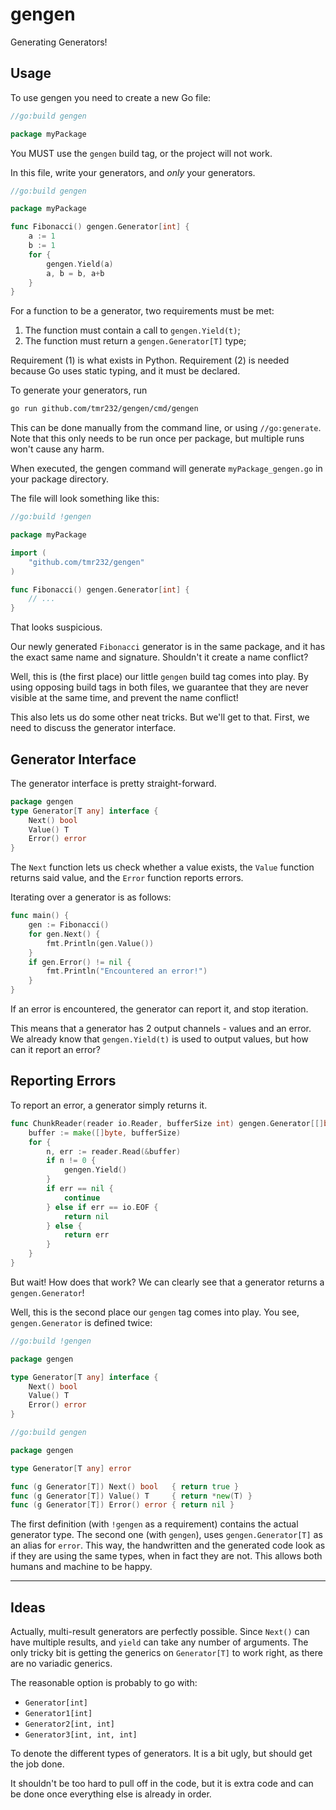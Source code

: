 # gengen
Generating Generators!

## Usage

To use gengen you need to create a new Go file:

```go
//go:build gengen

package myPackage
```

You MUST use the `gengen` build tag, or the project will not work.

In this file, write your generators, and _only_ your generators.


```go
//go:build gengen

package myPackage

func Fibonacci() gengen.Generator[int] {
	a := 1
	b := 1
	for {
		gengen.Yield(a)
		a, b = b, a+b
	}
}
```

For a function to be a generator, two requirements must be met:

1. The function must contain a call to `gengen.Yield(t)`;
2. The function must return a `gengen.Generator[T]` type;

Requirement (1) is what exists in Python.
Requirement (2) is needed because Go uses static typing, and it must be declared.

To generate your generators, run 

```bash
go run github.com/tmr232/gengen/cmd/gengen
```

This can be done manually from the command line, or using `//go:generate`.
Note that this only needs to be run once per package, but multiple runs won't cause any harm.

When executed, the gengen command will generate `myPackage_gengen.go` in your package directory.

The file will look something like this:

```go
//go:build !gengen

package myPackage

import (
	"github.com/tmr232/gengen"
)

func Fibonacci() gengen.Generator[int] {
    // ...
}
```

That looks suspicious. 

Our newly generated `Fibonacci` generator is in the same package,
and it has the exact same name and signature.
Shouldn't it create a name conflict?

Well, this is (the first place) our little `gengen` build tag comes into play.
By using opposing build tags in both files,
we guarantee that they are never visible at the same time,
and prevent the name conflict!

This also lets us do some other neat tricks.
But we'll get to that.
First, we need to discuss the generator interface.

## Generator Interface

The generator interface is pretty straight-forward.

```go
package gengen
type Generator[T any] interface {
	Next() bool
	Value() T
	Error() error
}
```

The `Next` function lets us check whether a value exists,
the `Value` function returns said value,
and the `Error` function reports errors.

Iterating over a generator is as follows:

```go
func main() {
	gen := Fibonacci()
	for gen.Next() {
	    fmt.Println(gen.Value())	
    }
	if gen.Error() != nil {
		fmt.Println("Encountered an error!")
    }
}
```

If an error is encountered, the generator can report it, and stop iteration.

This means that a generator has 2 output channels - values and an error.
We already know that `gengen.Yield(t)` is used to output values,
but how can it report an error?

## Reporting Errors

To report an error, a generator simply returns it.

```go
func ChunkReader(reader io.Reader, bufferSize int) gengen.Generator[[]byte] {
	buffer := make([]byte, bufferSize)
	for {
        n, err := reader.Read(&buffer)
		if n != 0 {
            gengen.Yield()
        }
		if err == nil {
			continue
        } else if err == io.EOF {
            return nil
        } else {
			return err
        }        
    }
}
```

But wait! 
How does that work? 
We can clearly see that a generator returns a `gengen.Generator`!

Well, this is the second place our `gengen` tag comes into play.
You see, `gengen.Generator` is defined twice:

```go
//go:build !gengen

package gengen

type Generator[T any] interface {
	Next() bool
	Value() T
	Error() error
}
```

```go
//go:build gengen

package gengen

type Generator[T any] error

func (g Generator[T]) Next() bool   { return true }
func (g Generator[T]) Value() T     { return *new(T) }
func (g Generator[T]) Error() error { return nil }
```

The first definition (with `!gengen` as a requirement) contains the actual generator type.
The second one (with `gengen`), uses `gengen.Generator[T]` as an alias for `error`.
This way, the handwritten and the generated code look as if they are using the same types,
when in fact they are not.
This allows both humans and machine to be happy.

----------

## Ideas

Actually, multi-result generators are perfectly possible.
Since `Next()` can have multiple results, and `yield` can take
any number of arguments.
The only tricky bit is getting the generics on `Generator[T]` to work
right, as there are no variadic generics.

The reasonable option is probably to go with:

- `Generator[int]`
- `Generator1[int]`
- `Generator2[int, int]`
- `Generator3[int, int, int]`

To denote the different types of generators.
It is a bit ugly, but should get the job done.

It shouldn't be too hard to pull off in the code,
but it is extra code and can be done once everything else is
already in order.